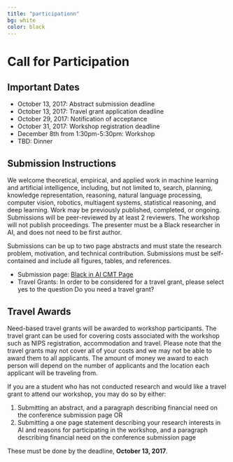 ```yaml
---
title: "participationn"
bg: white
color: black
---
```


# Call for Participation
## Important Dates
 - October 13, 2017: Abstract submission deadline
 - October 13, 2017: Travel grant application deadline
 - October 29, 2017: Notification of acceptance
 - October 31, 2017: Workshop registration deadline
 - December 8th from 1:30pm-5:30pm: Workshop
 - TBD: Dinner

## Submission Instructions
We welcome theoretical, empirical, and applied work in machine learning and artificial intelligence, including, but not limited to, search, planning, knowledge representation, reasoning, natural language processing, computer vision, robotics, multiagent systems, statistical reasoning, and deep learning. Work may be previously published, completed, or ongoing. Submissions will be peer-reviewed by at least 2 reviewers. The workshop will not publish proceedings. The presenter must be a Black researcher in AI, and does not need to be first author.

Submissions can be up to two page abstracts and must state the research problem, motivation, and technical contribution. Submissions must be self-contained and include all figures, tables, and references.

 - Submission page: [Black in AI CMT Page](https://cmt3.research.microsoft.com/BLACKINAI2017)
 - Travel Grants: In order to be considered for a travel grant, please select yes to the question Do you need a travel grant?

## Travel Awards
Need-based travel grants will be awarded to workshop participants. The travel grant can be used for covering costs associated with the workshop such as NIPS registration, accommodation and travel. Please note that the travel grants may not cover all of your costs and we may not be able to award them to all applicants. The amount of money we award to each person will depend on the number of applicants and the location each applicant will be traveling from.

If you are a student who has not conducted research and would like a travel grant to attend our workshop, you may do so by either:

 1. Submitting an abstract, and a paragraph describing financial need on the conference submission page OR
 2. Submitting a one page statement describing your research interests in AI and reasons for participating in the workshop, and a paragraph describing financial need on the conference submission page

These must be done by the deadline, __October 13, 2017__.
